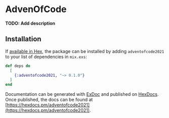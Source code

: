 # AdvenOfCode

**TODO: Add description**

## Installation

If [available in Hex](https://hex.pm/docs/publish), the package can be installed
by adding `adventofcode2021` to your list of dependencies in `mix.exs`:

```elixir
def deps do
  [
    {:adventofcode2021, "~> 0.1.0"}
  ]
end
```

Documentation can be generated with [ExDoc](https://github.com/elixir-lang/ex_doc)
and published on [HexDocs](https://hexdocs.pm). Once published, the docs can
be found at [https://hexdocs.pm/adventofcode2021](https://hexdocs.pm/adventofcode2021).

